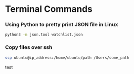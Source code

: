 # Terminal Commands

### Using Python to pretty print JSON file in Linux

```bash
python3 -m json.tool watchlist.json
```

### Copy files over ssh

```bash
scp ubuntu@ip_address:/home/ubuntu/path /Users/some_path
```

test
